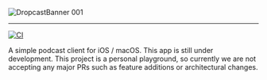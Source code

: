 ![DropcastBanner 001](https://user-images.githubusercontent.com/22269397/235565139-6c5d9a7f-9104-48f4-9e24-7731c7148799.png)

---

[![CI](https://github.com/maiyama18/Dropcast/actions/workflows/push.yml/badge.svg)](https://github.com/maiyama18/Dropcast/actions/workflows/push.yml)

A simple podcast client for iOS / macOS. This app is still under development. This project is a personal playground, so currently we are not accepting any major PRs such as feature additions or architectural changes.
